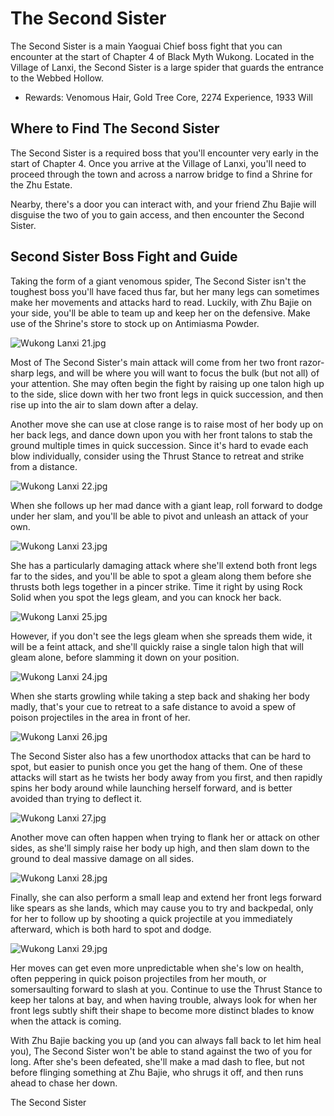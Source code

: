 # The Second Sister

The Second Sister is a main Yaoguai Chief boss fight that you can encounter at the start of Chapter 4 of Black Myth Wukong. Located in the Village of Lanxi, the Second Sister is a large spider that guards the entrance to the Webbed Hollow. 

  * Rewards: Venomous Hair, Gold Tree Core, 2274 Experience, 1933 Will

## Where to Find The Second Sister

The Second Sister is a required boss that you'll encounter very early in the start of Chapter 4. Once you arrive at the Village of Lanxi, you'll need to proceed through the town and across a narrow bridge to find a Shrine for the Zhu Estate. 

Nearby, there's a door you can interact with, and your friend Zhu Bajie will disguise the two of you to gain access, and then encounter the Second Sister. 

## Second Sister Boss Fight and Guide

Taking the form of a giant venomous spider, The Second Sister isn't the toughest boss you'll have faced thus far, but her many legs can sometimes make her movements and attacks hard to read. Luckily, with Zhu Bajie on your side, you'll be able to team up and keep her on the defensive. Make use of the Shrine's store to stock up on Antimiasma Powder. 

![Wukong Lanxi 21.jpg](https://oyster.ignimgs.com/mediawiki/apis.ign.com/black-myth-wukong/a/a8/Wukong_Lanxi_21.jpg)

Most of The Second Sister's main attack will come from her two front razor-sharp legs, and will be where you will want to focus the bulk (but not all) of your attention. She may often begin the fight by raising up one talon high up to the side, slice down with her two front legs in quick succession, and then rise up into the air to slam down after a delay. 

Another move she can use at close range is to raise most of her body up on her back legs, and dance down upon you with her front talons to stab the ground multiple times in quick succession. Since it's hard to evade each blow individually, consider using the Thrust Stance to retreat and strike from a distance. 

![Wukong Lanxi 22.jpg](https://oyster.ignimgs.com/mediawiki/apis.ign.com/black-myth-wukong/f/f0/Wukong_Lanxi_22.jpg)

When she follows up her mad dance with a giant leap, roll forward to dodge under her slam, and you'll be able to pivot and unleash an attack of your own. 

![Wukong Lanxi 23.jpg](https://oyster.ignimgs.com/mediawiki/apis.ign.com/black-myth-wukong/1/16/Wukong_Lanxi_23.jpg)

She has a particularly damaging attack where she'll extend both front legs far to the sides, and you'll be able to spot a gleam along them before she thrusts both legs together in a pincer strike. Time it right by using Rock Solid when you spot the legs gleam, and you can knock her back. 

![Wukong Lanxi 25.jpg](https://oyster.ignimgs.com/mediawiki/apis.ign.com/black-myth-wukong/7/7f/Wukong_Lanxi_25.jpg)

However, if you don't see the legs gleam when she spreads them wide, it will be a feint attack, and she'll quickly raise a single talon high that will gleam alone, before slamming it down on your position. 

![Wukong Lanxi 24.jpg](https://oyster.ignimgs.com/mediawiki/apis.ign.com/black-myth-wukong/4/4f/Wukong_Lanxi_24.jpg)

When she starts growling while taking a step back and shaking her body madly, that's your cue to retreat to a safe distance to avoid a spew of poison projectiles in the area in front of her. 

![Wukong Lanxi 26.jpg](https://oyster.ignimgs.com/mediawiki/apis.ign.com/black-myth-wukong/0/07/Wukong_Lanxi_26.jpg)

The Second Sister also has a few unorthodox attacks that can be hard to spot, but easier to punish once you get the hang of them. One of these attacks will start as he twists her body away from you first, and then rapidly spins her body around while launching herself forward, and is better avoided than trying to deflect it. 

![Wukong Lanxi 27.jpg](https://oyster.ignimgs.com/mediawiki/apis.ign.com/black-myth-wukong/0/01/Wukong_Lanxi_27.jpg)

Another move can often happen when trying to flank her or attack on other sides, as she'll simply raise her body up high, and then slam down to the ground to deal massive damage on all sides. 

![Wukong Lanxi 28.jpg](https://oyster.ignimgs.com/mediawiki/apis.ign.com/black-myth-wukong/7/77/Wukong_Lanxi_28.jpg)

Finally, she can also perform a small leap and extend her front legs forward like spears as she lands, which may cause you to try and backpedal, only for her to follow up by shooting a quick projectile at you immediately afterward, which is both hard to spot and dodge. 

![Wukong Lanxi 29.jpg](https://oyster.ignimgs.com/mediawiki/apis.ign.com/black-myth-wukong/1/12/Wukong_Lanxi_29.jpg)

Her moves can get even more unpredictable when she's low on health, often peppering in quick poison projectiles from her mouth, or somersaulting forward to slash at you. Continue to use the Thrust Stance to keep her talons at bay, and when having trouble, always look for when her front legs subtly shift their shape to become more distinct blades to know when the attack is coming. 

With Zhu Bajie backing you up (and you can always fall back to let him heal you), The Second Sister won't be able to stand against the two of you for long. After she's been defeated, she'll make a mad dash to flee, but not before flinging something at Zhu Bajie, who shrugs it off, and then runs ahead to chase her down. 

The Second Sister